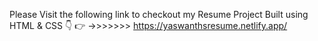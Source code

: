 Please Visit the following link to checkout my Resume Project Built using HTML & CSS 👇
👉 ->>>>>>>   https://yaswanthsresume.netlify.app/
